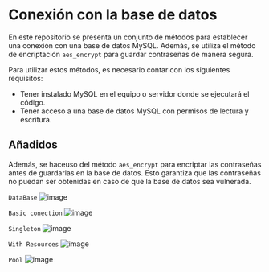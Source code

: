 # Conexión con la base de datos

En este repositorio se presenta un conjunto de métodos para establecer una conexión con una base de datos MySQL. Además, se utiliza el método de encriptación `aes_encrypt` para guardar contraseñas de manera segura.

Para utilizar estos métodos, es necesario contar con los siguientes requisitos:

- Tener instalado MySQL en el equipo o servidor donde se ejecutará el código.
- Tener acceso a una base de datos MySQL con permisos de lectura y escritura.


## Añadidos

Además, se haceuso del método `aes_encrypt` para encriptar las contraseñas antes de guardarlas en la base de datos. Esto garantiza que las contraseñas no puedan ser obtenidas en caso de que la base de datos sea vulnerada.

`DataBase`
![image](https://user-images.githubusercontent.com/95003267/236593151-8e108e19-a698-46eb-a29b-1f725e443ca3.png)

`Basic conection`
![image](https://user-images.githubusercontent.com/95003267/236592738-95077666-e948-43fa-a37a-402f3d65a472.png)

`Singleton`
![image](https://user-images.githubusercontent.com/95003267/236592817-d037d009-9616-4566-b61b-fb882bb1bb17.png)

`With Resources`
![image](https://user-images.githubusercontent.com/95003267/236592957-0eb006fb-3fdd-4692-b791-e1e3c0eb192c.png)

`Pool`
![image](https://user-images.githubusercontent.com/95003267/236592990-63c0456f-f2d4-40d4-805d-c012ce1332f7.png)
